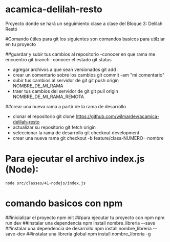# acamica-delilah-resto
Proyecto donde se hará un seguimiento clase a clase del Bloque 3: Delilah Restó

#Comando útiles para git
los siguientes son comandos basicos para utilziar en tu proyecto

##guardar y subir  tus cambios al repositorio
-conocer en que rama me encuentro
 git branch
-conocer el estado
  git status
- agregar archivos a que sean versionados
  git add .
- crear un comentario sobre los cambios
  git commit -am "mi comentario"
- subir tus cambios al servidor de git
  git push origin NOMBRE_DE_MI_RAMA
- traer tus cambios del servidor de git
  git pull origin NOMBRE_DE_MI_RAMA_REMOTA

##crear una nueva rama a partir de la rama de desarrollo
- clonar el repositorio
  git clone  https://github.com/wilmardev/acamica-delilah-resto
- actualizar su repositorio 
  git fetch origin  
- seleccionar  la rama de desarrollo
  git checkout development  
- crear una nueva rama
  git checkout -b feature/class-NUMERO--nombre

# Para ejecutar el archivo index.js (Node):
    node src/classes/41-nodejs/index.js

# comando basicos con npm

##inicializar el proyecto
    npm init
##para ejecutar  tu proyecto con npm
    npm run dev
##instalar una dependencia
    npm install nombre_libreria --save
##instalar una dependencia de desarrollo
     npm install nombre_libreria --save-dev
##instalar una libreria global
    npm install nombre_libreria -g

